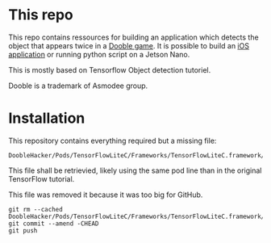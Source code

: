 # This repo

This repo contains ressources for building an application which detects the object that appears twice in a [Dooble game](https://www.dobblegame.com).
It is possible to build an [iOS application](https://youtu.be/J3OBAjZr00k) or running python script on a Jetson Nano.

This is mostly based on Tensorflow Object detection tutoriel.

Dooble is a trademark of Asmodee group.



# Installation

This repository contains everything required but a missing file: 

    DoobleHacker/Pods/TensorFlowLiteC/Frameworks/TensorFlowLiteC.framework/TensorFlowLiteC


This file shall be retrievied, likely using the same pod line than in the original TensorFlow tutorial.

This file was removed it because it was too big for GitHub.

    git rm --cached DoobleHacker/Pods/TensorFlowLiteC/Frameworks/TensorFlowLiteC.framework/TensorFlowLiteC
	git commit --amend -CHEAD
	git push